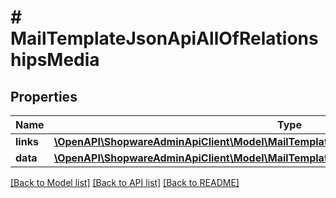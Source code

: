 # # MailTemplateJsonApiAllOfRelationshipsMedia

## Properties

Name | Type | Description | Notes
------------ | ------------- | ------------- | -------------
**links** | [**\OpenAPI\ShopwareAdminApiClient\Model\MailTemplateJsonApiAllOfRelationshipsMediaLinks**](MailTemplateJsonApiAllOfRelationshipsMediaLinks.md) |  | [optional]
**data** | [**\OpenAPI\ShopwareAdminApiClient\Model\MailTemplateJsonApiAllOfRelationshipsMediaData[]**](MailTemplateJsonApiAllOfRelationshipsMediaData.md) |  | [optional]

[[Back to Model list]](../../README.md#models) [[Back to API list]](../../README.md#endpoints) [[Back to README]](../../README.md)
